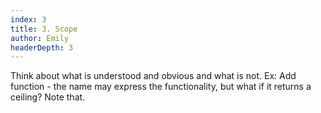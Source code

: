 ```yaml
---
index: 3
title: 3. Scope
author: Emily
headerDepth: 3
---
```


Think about what is understood and obvious and what is not. Ex: Add function - the name may express the functionality, but what if it returns a ceiling? Note that.